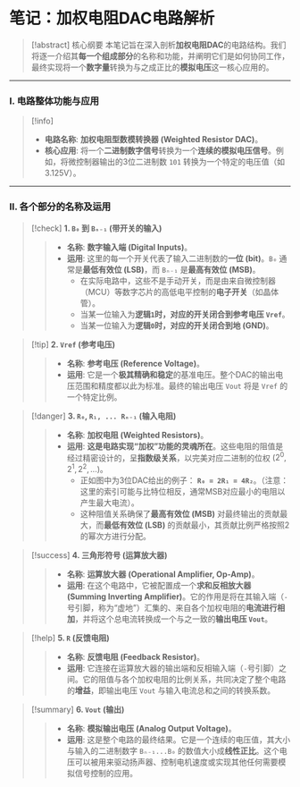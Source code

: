 # 笔记：加权电阻DAC电路解析

> [!abstract] 核心纲要
> 本笔记旨在深入剖析**加权电阻DAC**的电路结构。我们将逐一介绍其**每一个组成部分**的名称和功能，并阐明它们是如何协同工作，最终实现将一个**数字量**转换为与之成正比的**模拟电压**这一核心应用的。

---

### Ⅰ. 电路整体功能与应用

> [!info]
> - **电路名称**: **加权电阻型数模转换器 (Weighted Resistor DAC)**。
> - **核心应用**: 将一个**二进制数字信号**转换为一个**连续的模拟电压信号**。例如，将微控制器输出的3位二进制数 `101` 转换为一个特定的电压值（如3.125V）。

---

### Ⅱ. 各个部分的名称及运用



> [!check] **1. `B₀` 到 `Bₙ₋₁` (带开关的输入)**
> > - **名称**: **数字输入端 (Digital Inputs)**。
> > - **运用**: 这里的每一个开关代表了输入二进制数的**一位 (bit)**。`B₀` 通常是**最低有效位 (LSB)**，而 `Bₙ₋₁` 是**最高有效位 (MSB)**。
> >   - 在实际电路中，这些不是手动开关，而是由来自微控制器（MCU）等数字芯片的高低电平控制的**电子开关**（如晶体管）。
> >   - 当某一位输入为**逻辑`1`**时，对应的开关闭合到**参考电压 `Vref`**。
> >   - 当某一位输入为**逻辑`0`**时，对应的开关闭合到**地 (GND)**。

> [!tip] **2. `Vref` (参考电压)**
> > - **名称**: **参考电压 (Reference Voltage)**。
> > - **运用**: 它是一个**极其精确和稳定**的基准电压。整个DAC的输出电压范围和精度都以此为标准。最终的输出电压 `Vout` 将是 `Vref` 的一个特定比例。

> [!danger] **3. `R₀`, `R₁, ... Rₙ₋₁` (输入电阻)**
> > - **名称**: **加权电阻 (Weighted Resistors)**。
> > - **运用**: **这是电路实现“加权”功能的灵魂所在**。这些电阻的阻值是经过精密设计的，呈**指数级关系**，以完美对应二进制的位权 ($2^0, 2^1, 2^2, ...$)。
> >   - 正如图中为3位DAC给出的例子： **`R₀ = 2R₁ = 4R₂`**。（注意：这里的索引可能与比特位相反，通常MSB对应最小的电阻以产生最大电流）。
> >   - 这种阻值关系确保了**最高有效位 (MSB)** 对最终输出的贡献最大，而**最低有效位 (LSB)** 的贡献最小，其贡献比例严格按照2的幂次方进行分配。

> [!success] **4. 三角形符号 (运算放大器)**
> > - **名称**: **运算放大器 (Operational Amplifier, Op-Amp)**。
> > - **运用**: 在这个电路中，它被配置成一个**求和反相放大器 (Summing Inverting Amplifier)**。它的作用是将在其输入端（`-`号引脚，称为“虚地”）汇集的、来自各个加权电阻的**电流进行相加**，并将这个总电流转换成一个与之一致的**输出电压 `Vout`**。

> [!help] **5. `R` (反馈电阻)**
> > - **名称**: **反馈电阻 (Feedback Resistor)**。
> > - **运用**: 它连接在运算放大器的输出端和反相输入端（`-`号引脚）之间。它的阻值与各个加权电阻的比例关系，共同决定了整个电路的**增益**，即输出电压 `Vout` 与输入电流总和之间的转换系数。

> [!summary] **6. `Vout` (输出)**
> > - **名称**: **模拟输出电压 (Analog Output Voltage)**。
> > - **运用**: 这是整个电路的最终结果。它是一个连续的电压值，其大小与输入的二进制数字 `Bₙ₋₁...B₀` 的数值大小成**线性正比**。这个电压可以被用来驱动扬声器、控制电机速度或实现其他任何需要模拟信号控制的应用。